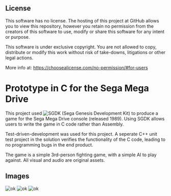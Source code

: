 ## License

This software has no license. The hosting of this project at GitHub allows you to view this repository, however you retain no permission from the creators of this software to use, modify or share this software for any intent or purpose.

This software is under exclusive copyright. You are not allowed to copy, distribute or modify this work without risk of take-downs, litigations or other legal actions.

More info at: https://choosealicense.com/no-permission/#for-users

<!--
# AnnotationInVirtualReality
-->

# Prototype in C for the Sega Mega Drive
This project used ![SGDK](https://github.com/Stephane-D/sgdk) (Sega Genesis Development Kit) to produce a game for the Sega Mega Drive console (released 1989). Using SGDK allows users to write the game in C code rather than Assembly.

Test-driven-development was used for this project. A seperate C++ unit test project in the solution verifies the functionality of the C code, leading to no programming bugs in the end product.

The game is a simple 3rd-person fighting game, with a simple AI to play against. All visual and audio are original assets.

## Images

![ok](https://imgur.com/FD306c6.png)
![ok](https://imgur.com/qjEN0Fi.png)
![ok](https://imgur.com/IffGbEb.png)
